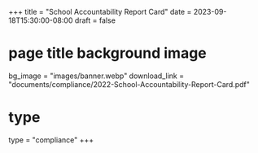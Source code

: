 +++
title = "School Accountability Report Card"
date = 2023-09-18T15:30:00-08:00
draft = false
# page title background image
bg_image = "images/banner.webp"
download_link  = "documents/compliance/2022-School-Accountability-Report-Card.pdf"
# type
type = "compliance"
+++
